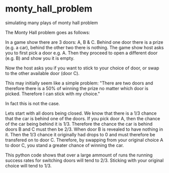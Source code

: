 # monty_hall_problem
simulating many plays of monty hall problem


The Monty Hall problem goes as follows:

In a game show there are 3 doors: A, B & C. Behind one door there is a prize (e.g. a car), behind the other two there is nothing.
The game show host asks you to first pick a door e.g. A. Then they proceed to open a different door (e.g. B) and show you it is empty.

Now the host asks you if you want to stick to your choice of door, or swap to the other available door (door C).

This may initially seem like a simple problem: "There are two doors and therefore there is a 50% of winning the prize no matter which door is picked. 
Therefore I can stick with my choice."

In fact this is not the case.

Lets start with all doors being closed. We know that there is a 1/3 chance that the car is behind one of the doors.
If you pick door A, then the chance of the car being behind it is 1/3. Therefore the chance the car is behind doors B and C must then be 2/3.
When door B is revealed to have nothing in it. Then the 1/3 chance it originally had drops to 0 and must therefore be transfered on to door C. 
Therefore, by swapping from your original choice A to door C, you stand a greater chance of winning the car.

This python code shows that over a large ammount of runs the running success rates for switching doors will tend to 2/3. 
Sticking with your original choice will tend to 1/3.
